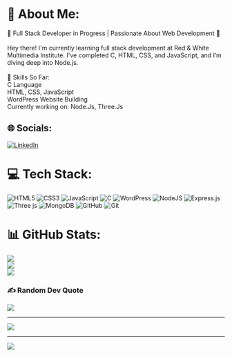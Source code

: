# 💫 About Me:
🌟 Full Stack Developer in Progress | Passionate About Web Development 🌟<br><br>Hey there! I'm currently learning full stack development at Red & White Multimedia Institute. I've completed C, HTML, CSS, and JavaScript, and I’m diving deep into Node.js.<br><br>🚀 Skills So Far:<br>C Language<br>HTML, CSS, JavaScript<br>WordPress Website Building<br>Currently working on: Node.Js, Three.Js


## 🌐 Socials:
[![LinkedIn](https://img.shields.io/badge/LinkedIn-%230077B5.svg?logo=linkedin&logoColor=white)](https://linkedin.com/in/divyesh-variya) 

# 💻 Tech Stack:
![HTML5](https://img.shields.io/badge/html5-%23E34F26.svg?style=for-the-badge&logo=html5&logoColor=white) ![CSS3](https://img.shields.io/badge/css3-%231572B6.svg?style=for-the-badge&logo=css3&logoColor=white) ![JavaScript](https://img.shields.io/badge/javascript-%23323330.svg?style=for-the-badge&logo=javascript&logoColor=%23F7DF1E) ![C](https://img.shields.io/badge/c-%2300599C.svg?style=for-the-badge&logo=c&logoColor=white) ![WordPress](https://img.shields.io/badge/WordPress-%23117AC9.svg?style=for-the-badge&logo=WordPress&logoColor=white) ![NodeJS](https://img.shields.io/badge/node.js-6DA55F?style=for-the-badge&logo=node.js&logoColor=white) ![Express.js](https://img.shields.io/badge/express.js-%23404d59.svg?style=for-the-badge&logo=express&logoColor=%2361DAFB) ![Three js](https://img.shields.io/badge/threejs-black?style=for-the-badge&logo=three.js&logoColor=white) ![MongoDB](https://img.shields.io/badge/MongoDB-%234ea94b.svg?style=for-the-badge&logo=mongodb&logoColor=white) ![GitHub](https://img.shields.io/badge/github-%23121011.svg?style=for-the-badge&logo=github&logoColor=white) ![Git](https://img.shields.io/badge/git-%23F05033.svg?style=for-the-badge&logo=git&logoColor=white) 

# 📊 GitHub Stats:
![](https://github-readme-stats.vercel.app/api?username=Divyesh1692&theme=neon&hide_border=false&include_all_commits=false&count_private=false)<br/>
![](https://github-readme-streak-stats.herokuapp.com/?user=Divyesh1692&theme=neon&hide_border=false)<br/>
![](https://github-readme-stats.vercel.app/api/top-langs/?username=Divyesh1692&theme=neon&hide_border=false&include_all_commits=false&count_private=false&layout=compact)

### ✍️ Random Dev Quote
![](https://quotes-github-readme.vercel.app/api?type=horizontal&theme=radical)

---
[![](https://visitcount.itsvg.in/api?id=Divyesh1692&icon=0&color=0)](https://visitcount.itsvg.in)


---
[![](https://visitcount.itsvg.in/api?id=Divyesh1692&icon=0&color=0)](https://visitcount.itsvg.in)

